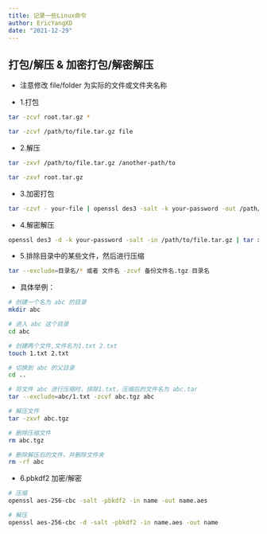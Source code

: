 ```yaml
---
title: 记录一些Linux命令
author: EricYangXD
date: "2021-12-29"
---
```


## 打包/解压 & 加密打包/解密解压

-   注意修改 file/folder 为实际的文件或文件夹名称

-   1.打包

```bash
tar -zcvf root.tar.gz *
```

```bash
tar -zcvf /path/to/file.tar.gz file
```

-   2.解压

```bash
tar -zxvf /path/to/file.tar.gz /another-path/to
```

```bash
tar -zxvf root.tar.gz
```

-   3.加密打包

```bash
tar -czvf - your-file | openssl des3 -salt -k your-password -out /path/to/file.tar.gz
```

-   4.解密解压

```bash
openssl des3 -d -k your-password -salt -in /path/to/file.tar.gz | tar xzf -
```

-   5.排除目录中的某些文件，然后进行压缩

```bash
tar --exclude=目录名/* 或者 文件名 -zcvf 备份文件名.tgz 目录名
```

-   具体举例：

```bash
# 创建一个名为 abc 的目录
mkdir abc

# 进入 abc 这个目录
cd abc

# 创建两个文件,文件名为1.txt 2.txt
touch 1.txt 2.txt

# 切换到 abc 的父目录
cd ..

# 将文件 abc 进行压缩时，排除1.txt，压缩后的文件名为 abc.tar
tar --exclude=abc/1.txt -zcvf abc.tgz abc

# 解压文件
tar -zxvf abc.tgz

# 删除压缩文件
rm abc.tgz

# 删除解压后的文件，并删除文件夹
rm -rf abc
```

-   6.pbkdf2 加密/解密

```bash
# 压缩
openssl aes-256-cbc -salt -pbkdf2 -in name -out name.aes
```

```bash
# 解压
openssl aes-256-cbc -d -salt -pbkdf2 -in name.aes -out name
```
